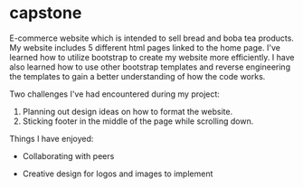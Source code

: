 # capstone
E-commerce website which is intended to sell bread and boba tea products. My website includes 5 different html pages linked to the home page. I've learned how to utilize bootstrap to create my website more efficiently. I have also learned how to use other bootstrap templates and reverse engineering the templates to gain a better understanding of how the code works.

Two challenges I've had encountered during my project:
1. Planning out design ideas on how to format the website.
2. Sticking footer in the middle of the page while scrolling down.

Things I have enjoyed:

* Collaborating with peers
+ Creative design for logos and images to implement
